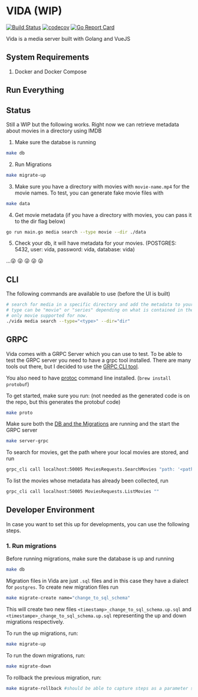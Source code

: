# VIDA (WIP)
[![Build Status](https://travis-ci.com/gangachris/vida.svg?branch=master)](https://travis-ci.com/gangachris/vida)
[![codecov](https://codecov.io/gh/gangachris/vida/branch/master/graph/badge.svg)](https://codecov.io/gh/gangachris/vida)
[![Go Report Card](https://goreportcard.com/badge/github.com/gangachris/vida)](https://goreportcard.com/report/github.com/gangachris/vida)

Vida is a media server built with Golang and VueJS

## System Requirements
1. Docker and Docker Compose

## Run Everything


## Status
Still a WIP but the following works. Right now we can retrieve metadata about movies in a directory using IMDB

1. Make sure the databse is running
```bash
make db
```

2. Run Migrations
```bash
make migrate-up
```

3. Make sure you have a directory with movies with `movie-name.mp4` for the movie names. To test, you can generate fake movie files with
```bash
make data
```

4. Get movie metadata (if you have a directory with movies, you can pass it to the dir flag below)
```bash
go run main.go media search --type movie --dir ./data
```

5. Check your db, it will have metadata for your movies. (POSTGRES: 5432, user: vida, password: vida, database: vida)

...😜 😜 😜 😜 😜

## CLI
The following commands are available to use (before the UI is built)
```bash
# search for media in a specific directory and add the metadata to your database
# type can be "movie" or "series" depending on what is contained in the --dir passed
# only movie supported for now.
./vida media search --type="<type>" --dir="dir" 
```

## GRPC
Vida comes with a GRPC Server which you can use to test. To be able to test the GRPC server you need to have a grpc tool installed. There are 
many tools out there, but I decided to use the [GRPC CLI tool](https://github.com/grpc/grpc/blob/master/doc/command_line_tool.md).

You also need to have [protoc](https://github.com/protocolbuffers/protobuf) command line installed. (`brew install protobuf`)

To get started, make sure you run: (not needed as the generated code is on the repo, but this generates the protobuf code)
```bash
make proto
```

Make sure both the [DB and the Migrations](#developer-environment) are running and the start the GRPC server
```bash
make server-grpc
```

To search for movies, get the path where your local movies are stored, and run
```bash
grpc_cli call localhost:50005 MoviesRequests.SearchMovies "path: '<path/to/your/media>'"
```

To list the movies whose metadata has already been collected, run
```bash
grpc_cli call localhost:50005 MoviesRequests.ListMovies ""
```


## Developer Environment
In case you want to set this up for developments, you can use the following steps.

### 1. Run migrations
Before running migrations, make sure the database is up and running
```bash
make db
```

Migration files in Vida are just `.sql` files and in this case they have a dialect for `postgres`. To create new migration files
run
```bash
make migrate-create name="change_to_sql_schema"
```

This will create two new files `<timestamp>_change_to_sql_schema.up.sql` and `<timestampe>_change_to_sql_schema.up.sql` representing the up and down
migrations respectively.

To run the up migrations, run:
```bash
make migrate-up
```

To run the down migrations, run:
```bash
make migrate-down
```

To rollback the previous migration, run:
```bash
make migrate-rollback #should be able to capture steps as a parameter soon
```
